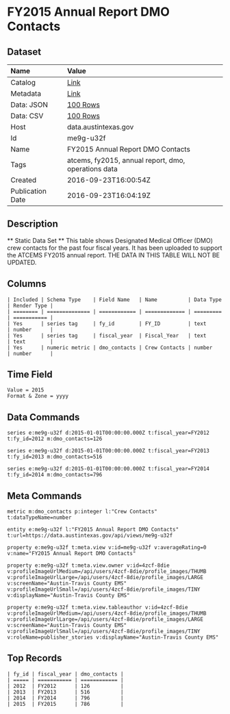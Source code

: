 # FY2015 Annual Report DMO Contacts

## Dataset

| Name | Value |
| :--- | :---- |
| Catalog | [Link](https://catalog.data.gov/dataset/fy2015-annual-report-dmo-contacts) |
| Metadata | [Link](https://data.austintexas.gov/api/views/me9g-u32f) |
| Data: JSON | [100 Rows](https://data.austintexas.gov/api/views/me9g-u32f/rows.json?max_rows=100) |
| Data: CSV | [100 Rows](https://data.austintexas.gov/api/views/me9g-u32f/rows.csv?max_rows=100) |
| Host | data.austintexas.gov |
| Id | me9g-u32f |
| Name | FY2015 Annual Report DMO Contacts |
| Tags | atcems, fy2015, annual report, dmo, operations data |
| Created | 2016-09-23T16:00:54Z |
| Publication Date | 2016-09-23T16:04:19Z |

## Description

** Static Data Set ** This table shows Designated Medical Officer (DMO) crew contacts for the past four fiscal years. It has been uploaded to support the ATCEMS FY2015 annual report. THE DATA IN THIS TABLE WILL NOT BE UPDATED.

## Columns

```ls
| Included | Schema Type    | Field Name   | Name          | Data Type | Render Type |
| ======== | ============== | ============ | ============= | ========= | =========== |
| Yes      | series tag     | fy_id        | FY_ID         | text      | number      |
| Yes      | series tag     | fiscal_year  | Fiscal_Year   | text      | text        |
| Yes      | numeric metric | dmo_contacts | Crew Contacts | number    | number      |
```

## Time Field

```ls
Value = 2015
Format & Zone = yyyy
```

## Data Commands

```ls
series e:me9g-u32f d:2015-01-01T00:00:00.000Z t:fiscal_year=FY2012 t:fy_id=2012 m:dmo_contacts=126

series e:me9g-u32f d:2015-01-01T00:00:00.000Z t:fiscal_year=FY2013 t:fy_id=2013 m:dmo_contacts=516

series e:me9g-u32f d:2015-01-01T00:00:00.000Z t:fiscal_year=FY2014 t:fy_id=2014 m:dmo_contacts=796
```

## Meta Commands

```ls
metric m:dmo_contacts p:integer l:"Crew Contacts" t:dataTypeName=number

entity e:me9g-u32f l:"FY2015 Annual Report DMO Contacts" t:url=https://data.austintexas.gov/api/views/me9g-u32f

property e:me9g-u32f t:meta.view v:id=me9g-u32f v:averageRating=0 v:name="FY2015 Annual Report DMO Contacts"

property e:me9g-u32f t:meta.view.owner v:id=4zcf-8die v:profileImageUrlMedium=/api/users/4zcf-8die/profile_images/THUMB v:profileImageUrlLarge=/api/users/4zcf-8die/profile_images/LARGE v:screenName="Austin-Travis County EMS" v:profileImageUrlSmall=/api/users/4zcf-8die/profile_images/TINY v:displayName="Austin-Travis County EMS"

property e:me9g-u32f t:meta.view.tableauthor v:id=4zcf-8die v:profileImageUrlMedium=/api/users/4zcf-8die/profile_images/THUMB v:profileImageUrlLarge=/api/users/4zcf-8die/profile_images/LARGE v:screenName="Austin-Travis County EMS" v:profileImageUrlSmall=/api/users/4zcf-8die/profile_images/TINY v:roleName=publisher_stories v:displayName="Austin-Travis County EMS"
```

## Top Records

```ls
| fy_id | fiscal_year | dmo_contacts | 
| ===== | =========== | ============ | 
| 2012  | FY2012      | 126          | 
| 2013  | FY2013      | 516          | 
| 2014  | FY2014      | 796          | 
| 2015  | FY2015      | 786          | 
```